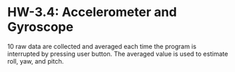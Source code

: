 # HW-3.4: Accelerometer and Gyroscope
10 raw data are collected and averaged each time the program is interrupted by pressing user button. The averaged value is used to estimate
roll, yaw, and pitch.
